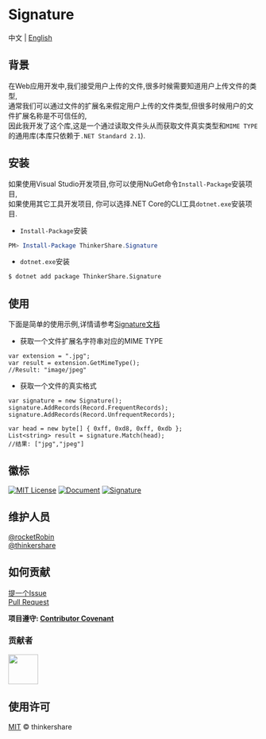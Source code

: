 # Signature

中文 | [English](README.md)
## 背景
在Web应用开发中,我们接受用户上传的文件,很多时候需要知道用户上传文件的类型,  
通常我们可以通过文件的扩展名来假定用户上传的文件类型,但很多时候用户的文件扩展名称是不可信任的,  
因此我开发了这个库,这是一个通过读取文件头从而获取文件真实类型和`MIME TYPE`的通用库(本库只依赖于`.NET Standard 2.1`).

## 安装
如果使用Visual Studio开发项目,你可以使用NuGet命令`Install-Package`安装项目,  
如果使用其它工具开发项目, 你可以选择.NET Core的CLI工具`dotnet.exe`安装项目.

* `Install-Package`安装
```powershell
PM> Install-Package ThinkerShare.Signature
```
* `dotnet.exe`安装
```bash
$ dotnet add package ThinkerShare.Signature
```

## 使用
下面是简单的使用示例,详情请参考[Signature文档](https://thinkershare.com/project/signature)

+ 获取一个文件扩展名字符串对应的MIME TYPE
```CSharp
var extension = ".jpg";
var result = extension.GetMimeType();
//Result: "image/jpeg"
```

+ 获取一个文件的真实格式
```CSharp
var signature = new Signature();
signature.AddRecords(Record.FrequentRecords);
signature.AddRecords(Record.UnfrequentRecords);

var head = new byte[] { 0xff, 0xd8, 0xff, 0xdb };
List<string> result = signature.Match(head);
//结果: ["jpg","jpeg"]
```

## 徽标
[![MIT License](https://img.shields.io/badge/License-MIT-green)](https://github.com/thinkershare/owner-signature/blob/master/LICENSE)
[![Document](https://img.shields.io/badge/Document-Signature-orange)](https://thinkershare.com/project/signature)
[![Signature](https://img.shields.io/badge/NuGet-1.0.0-blue)](https://www.nuget.org/packages/thinkershare.signature)

## 维护人员
[@rocketRobin](https://github.com/rocketRobin)  
[@thinkershare](https://github.com/thinkershare)

## 如何贡献
[提一个Issue](contributing.md)  
[Pull Request](contributing.md)  

**项目遵守: [Contributor Covenant](http://contributor-covenant.org/version/1/3/0/)**  

### 贡献者
<img height="60" src="https://thinkershare.com/storage/project/signature/contributors.png" />

## 使用许可
[MIT](LICENSE) © thinkershare
